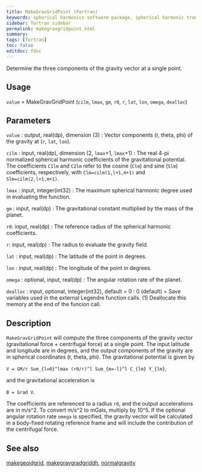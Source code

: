 ```yaml
---
title: MakeGravGridPoint (Fortran)
keywords: spherical harmonics software package, spherical harmonic transform, legendre functions, multitaper spectral analysis, fortran, Python, gravity, magnetic field
sidebar: fortran_sidebar
permalink: makegravgridpoint.html
summary:
tags: [fortran]
toc: false
editdoc: fdoc
---
```


Determine the three components of the gravity vector at a single point.

## Usage

`value` = MakeGravGridPoint (`cilm`, `lmax`, `gm`, `r0`, `r`, `lat`, `lon`, `omega`, `dealloc`)

## Parameters

`value` : output, real(dp), dimension (3)
:   Vector components (r, theta, phi) of the gravity at (`r`, `lat`, `lon`).

`cilm` : input, real(dp), dimension (2, `lmax`+1, `lmax`+1)
:   The real 4-pi normalized spherical harmonic coefficients of the gravitational potential. The coefficients `C1lm` and `C2lm` refer to the cosine (`Clm`) and sine (`Slm`) coefficients, respectively, with `Clm=cilm(1,l+1,m+1)` and `Slm=cilm(2,l+1,m+1)`.

`lmax` : input, integer(int32)
:   The maximum spherical harmonic degree used in evaluating the function.

`gm` : input, real(dp)
:   The gravitational constant multiplied by the mass of the planet.

`r0`: input, real(dp)
:   The reference radius of the spherical harmonic coefficients.

`r`: input, real(dp)
:   The radius to evaluate the gravity field.

`lat` : input, real(dp)
:   The latitude of the point in degrees.

`lon` : input, real(dp)
:   The longitude of the point in degrees.

`omega` : optional, input, real(dp)
:   The angular rotation rate of the planet.

`dealloc` : input, optional, integer(int32), default = 0
:   0 (default) = Save variables used in the external Legendre function calls. (1) Deallocate this memory at the end of the funcion call.

## Description

`MakeGravGridPoint` will compute the three components of the gravity vector (gravitational force + centrifugal force) at a single point. The input latitude and longitude are in degrees, and the output components of the gravity are in spherical coordinates (r, theta, phi). The gravitational potential is given by

`V = GM/r Sum_{l=0}^lmax (r0/r)^l Sum_{m=-l}^l C_{lm} Y_{lm}`,

and the gravitational acceleration is

`B = Grad V`.

The coefficients are referenced to a radius `r0`, and the output accelerations are in m/s^2. To convert m/s^2 to mGals, multiply by 10^5. If the optional angular rotation rate `omega` is specified, the gravity vector will be calculated in a body-fixed rotating reference frame and will include the contribution of the centrifugal force.

## See also

[makegeoidgrid](makegeoidgrid.html), [makegravgradgriddh](makegravgradgriddh.html), [normalgravity](normalgravity.html)